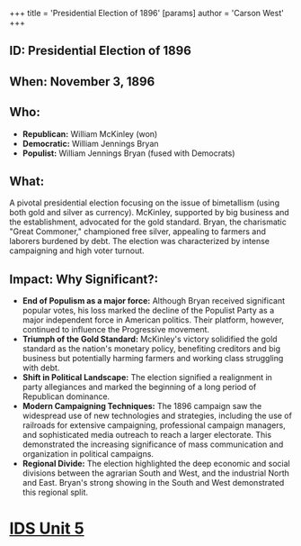 +++
 title = 'Presidential Election of 1896'
[params]
	author = 'Carson West'
+++
## ID: Presidential Election of 1896

## When: November 3, 1896

## Who:
* **Republican:** William McKinley (won)
* **Democratic:** William Jennings Bryan
* **Populist:** William Jennings Bryan (fused with Democrats)


## What: 
A pivotal presidential election focusing on the issue of bimetallism (using both gold and silver as currency).  McKinley, supported by big business and the establishment, advocated for the gold standard. Bryan, the charismatic "Great Commoner," championed free silver, appealing to farmers and laborers burdened by debt.  The election was characterized by intense campaigning and high voter turnout.

## Impact: Why Significant?:
* **End of Populism as a major force:** Although Bryan received significant popular votes, his loss marked the decline of the Populist Party as a major independent force in American politics. Their platform, however, continued to influence the Progressive movement.
* **Triumph of the Gold Standard:** McKinley's victory solidified the gold standard as the nation's monetary policy, benefiting creditors and big business but potentially harming farmers and working class struggling with debt.
* **Shift in Political Landscape:** The election signified a realignment in party allegiances and marked the beginning of a long period of Republican dominance.
* **Modern Campaigning Techniques:** The 1896 campaign saw the widespread use of new technologies and strategies, including the use of railroads for extensive campaigning, professional campaign managers, and sophisticated media outreach to reach a larger electorate. This demonstrated the increasing significance of mass communication and organization in political campaigns.
* **Regional Divide:** The election highlighted the deep economic and social divisions between the agrarian South and West, and the industrial North and East. Bryan's strong showing in the South and West demonstrated this regional split.

# [IDS Unit 5](./../ids-unit-5/)